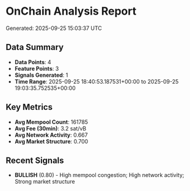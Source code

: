 # OnChain Analysis Report
Generated: 2025-09-25 15:03:37 UTC

## Data Summary
- **Data Points**: 4
- **Feature Points**: 3
- **Signals Generated**: 1
- **Time Range**: 2025-09-25 18:40:53.187531+00:00 to 2025-09-25 19:03:35.752535+00:00

## Key Metrics
- **Avg Mempool Count**: 161785
- **Avg Fee (30min)**: 3.2 sat/vB
- **Avg Network Activity**: 0.667
- **Avg Market Structure**: 0.700

## Recent Signals
- **BULLISH** (0.80) - High mempool congestion; High network activity; Strong market structure
